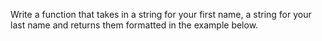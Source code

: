Write a function that takes in a string for your first name, a string for your last name and returns them formatted in the example below.